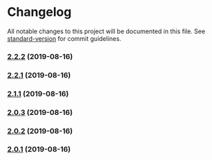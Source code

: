 # Changelog

All notable changes to this project will be documented in this file. See [standard-version](https://github.com/conventional-changelog/standard-version) for commit guidelines.

### [2.2.2](https://github.com/wulfmann/ircra/compare/v2.2.1...v2.2.2) (2019-08-16)

### [2.2.1](https://github.com/wulfmann/ircra/compare/v2.2.0...v2.2.1) (2019-08-16)

### [2.1.1](https://github.com/wulfmann/ircra/compare/v2.1.0...v2.1.1) (2019-08-16)

### [2.0.3](https://github.com/wulfmann/ircra/compare/v2.0.2...v2.0.3) (2019-08-16)

### [2.0.2](https://github.com/wulfmann/ircra/compare/v2.0.1...v2.0.2) (2019-08-16)

### [2.0.1](https://github.com/wulfmann/ircra/compare/v2.0.0...v2.0.1) (2019-08-16)
